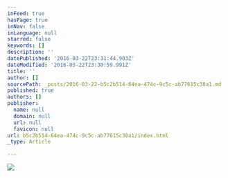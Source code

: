 ```yaml
---
inFeed: true
hasPage: true
inNav: false
inLanguage: null
starred: false
keywords: []
description: ''
datePublished: '2016-03-22T23:31:44.903Z'
dateModified: '2016-03-22T23:30:59.991Z'
title: ''
author: []
sourcePath: _posts/2016-03-22-b5c2b514-64ea-474c-9c5c-ab77615c38a1.md
published: true
authors: []
publisher:
  name: null
  domain: null
  url: null
  favicon: null
url: b5c2b514-64ea-474c-9c5c-ab77615c38a1/index.html
_type: Article

---
```

![](https://the-grid-user-content.s3-us-west-2.amazonaws.com/6aa6b55a-b9e4-4173-a3f7-5819363cc7a8.jpg)